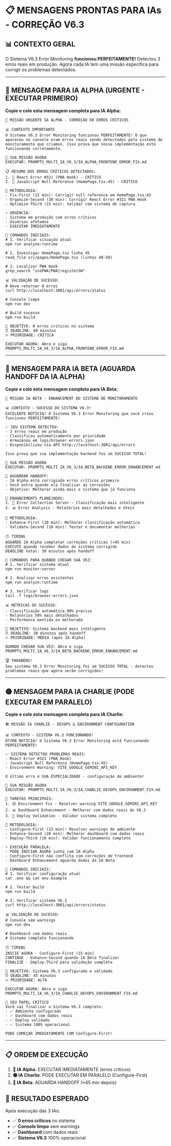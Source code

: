 # 📋 MENSAGENS PRONTAS PARA IAs - CORREÇÃO V6.3

## 📊 CONTEXTO GERAL

O Sistema V6.3 Error Monitoring **funcionou PERFEITAMENTE!** Detectou 3 erros reais em produção. Agora cada IA tem uma missão específica para corrigir os problemas detectados.

---

## 🔴 MENSAGEM PARA IA ALPHA (URGENTE - EXECUTAR PRIMEIRO)

**Copie e cole esta mensagem completa para IA Alpha:**

```
🚨 MISSÃO URGENTE IA ALPHA - CORREÇÃO DE ERROS CRÍTICOS

📊 CONTEXTO IMPORTANTE
O Sistema V6.3 Error Monitoring funcionou PERFEITAMENTE! O que apareceu no console eram erros reais sendo detectados pelo sistema de monitoramento que criamos. Isso prova que nossa implementação está funcionando corretamente.

🎯 SUA MISSÃO AGORA
EXECUTAR: PROMPTS_MULTI_IA_V6_3/IA_ALPHA_FRONTEND_ERROR_FIX.md

📋 RESUMO DOS ERROS CRÍTICOS DETECTADOS:
1. 🔴 React Error #321 (PWA Hook) - CRÍTICO
2. 🔴 JavaScript Null Reference (HomePage.tsx:45) - CRÍTICO

🔧 METODOLOGIA:
- Fix-First (15 min): Corrigir null reference em HomePage.tsx:45
- Organize-Second (30 min): Corrigir React Error #321 PWA Hook
- Optimize-Third (15 min): Validar com sistema de captura

⚡ URGÊNCIA:
- Sistema em produção com erros críticos
- Usuários afetados
- EXECUTAR IMEDIATAMENTE

🚀 COMANDOS INICIAIS:
# 1. Verificar situação atual
npm run analyze:runtime

# 2. Investigar HomePage.tsx linha 45
read_file src/pages/HomePage.tsx (linhas 40-50)

# 3. Localizar PWA Hook
grep_search "usePWA|PWA|registerSW"

📊 VALIDAÇÃO DE SUCESSO:
# Deve retornar 0 erros
curl http://localhost:3001/api/errors/status

# Console limpo
npm run dev

# Build sucesso
npm run build

🎯 OBJETIVO: 0 erros críticos no sistema
⏰ DEADLINE: 60 minutos
🔥 PRIORIDADE: CRÍTICA

EXECUTAR AGORA: Abra e siga PROMPTS_MULTI_IA_V6_3/IA_ALPHA_FRONTEND_ERROR_FIX.md
```

---

## 🔵 MENSAGEM PARA IA BETA (AGUARDA HANDOFF DA IA ALPHA)

**Copie e cole esta mensagem completa para IA Beta:**

```
🔧 MISSÃO IA BETA - ENHANCEMENT DO SISTEMA DE MONITORAMENTO

📊 CONTEXTO - SUCESSO DO SISTEMA V6.3!
EXCELENTE NOTÍCIA! O Sistema V6.3 Error Monitoring que você criou funcionou PERFEITAMENTE!

✅ SEU SISTEMA DETECTOU:
- 3 erros reais em produção
- Classificou automaticamente por prioridade
- Armazenou em logs/browser-errors.json
- Disponibilizou via API http://localhost:3001/api/errors

Isso prova que sua implementação backend foi um SUCESSO TOTAL!

🎯 SUA MISSÃO AGORA
EXECUTAR: PROMPTS_MULTI_IA_V6_3/IA_BETA_BACKEND_ERROR_ENHANCEMENT.md

🔄 AGUARDAR HANDOFF:
- IA Alpha está corrigindo erros críticos primeiro
- Você entra quando ela finalizar as correções
- Objetivo: Melhorar ainda mais o sistema que já funciona

🚀 ENHANCEMENTS PLANEJADOS:
1. 🔧 Error Collection Server - Classificação mais inteligente
2. 📊 Error Analysis - Relatórios mais detalhados e úteis

🔧 METODOLOGIA:
- Enhance-First (20 min): Melhorar classificação automática
- Validate-Second (10 min): Testar e documentar melhorias

🕐 TIMING
AGUARDE IA Alpha completar correções críticas (≈45 min)
EXECUTE quando receber dados do sistema corrigido
DEADLINE total: 30 minutos após handoff

🚀 COMANDOS PARA QUANDO CHEGAR SUA VEZ:
# 1. Verificar sistema atual
npm run monitor:server

# 2. Analisar erros existentes
npm run analyze:runtime

# 3. Verificar logs
tail -f logs/browser-errors.json

📊 MÉTRICAS DE SUCESSO:
- Classificação automática 90% precisa
- Relatórios 50% mais detalhados
- Performance mantida ou melhorada

🎯 OBJETIVO: Sistema backend mais inteligente
⏰ DEADLINE: 30 minutos após handoff
🔥 PRIORIDADE: MÉDIA (após IA Alpha)

QUANDO CHEGAR SUA VEZ: Abra e siga PROMPTS_MULTI_IA_V6_3/IA_BETA_BACKEND_ERROR_ENHANCEMENT.md

🏆 PARABÉNS!
Seu sistema V6.3 Error Monitoring foi um SUCESSO TOTAL - detectou problemas reais que agora serão corrigidos!
```

---

## 🟡 MENSAGEM PARA IA CHARLIE (PODE EXECUTAR EM PARALELO)

**Copie e cole esta mensagem completa para IA Charlie:**

```
🛠️ MISSÃO IA CHARLIE - DEVOPS & ENVIRONMENT CONFIGURATION

📊 CONTEXTO - SISTEMA V6.3 FUNCIONANDO!
ÓTIMA NOTÍCIA! O Sistema V6.3 Error Monitoring está funcionando PERFEITAMENTE!

✅ SISTEMA DETECTOU PROBLEMAS REAIS:
- React Error #321 (PWA Hook)
- JavaScript Null Reference (HomePage.tsx:45)
- Environment Warning: VITE_GOOGLE_GEMINI_API_KEY

O último erro é SUA ESPECIALIDADE - configuração de ambiente!

🎯 SUA MISSÃO AGORA
EXECUTAR: PROMPTS_MULTI_IA_V6_3/IA_CHARLIE_DEVOPS_ENVIRONMENT_FIX.md

🔧 TAREFAS PRINCIPAIS:
1. 🟡 Environment Fix - Resolver warning VITE_GOOGLE_GEMINI_API_KEY
2. 📊 Dashboard Enhancement - Melhorar com dados reais do V6.3
3. 🚀 Deploy Validation - Validar sistema completo

🔧 METODOLOGIA:
- Configure-First (15 min): Resolver warnings de ambiente
- Enhance-Second (20 min): Melhorar dashboard com dados reais
- Deploy-Third (10 min): Validar funcionamento completo

⚡ EXECUÇÃO PARALELA:
- PODE INICIAR AGORA junto com IA Alpha
- Configure-First não conflita com correções de frontend
- Dashboard Enhancement aguarda dados da IA Beta

🚀 COMANDOS INICIAIS:
# 1. Verificar configuração atual
cat .env && cat env.example

# 2. Testar build
npm run build

# 3. Verificar sistema V6.3
curl http://localhost:3001/api/errors/status

📊 VALIDAÇÃO DE SUCESSO:
# Console sem warnings
npm run dev

# Dashboard com dados reais
# Sistema completo funcionando

🕐 TIMING
INICIE AGORA - Configure-First (15 min)
CONTINUE - Enhance-Second quando IA Beta finalizar
FINALIZE - Deploy-Third para validação completa

🎯 OBJETIVO: Sistema V6.3 configurado e validado
⏰ DEADLINE: 45 minutos
🔥 PRIORIDADE: ALTA

EXECUTAR AGORA: Abra e siga PROMPTS_MULTI_IA_V6_3/IA_CHARLIE_DEVOPS_ENVIRONMENT_FIX.md

🎯 SEU PAPEL CRÍTICO
Você vai finalizar o Sistema V6.3 completo:
- ✅ Ambiente configurado
- ✅ Dashboard com dados reais
- ✅ Deploy validado
- ✅ Sistema 100% operacional

PODE COMEÇAR IMEDIATAMENTE COM Configure-First!
```

---

## 📋 ORDEM DE EXECUÇÃO

1. **🔴 IA Alpha**: EXECUTAR IMEDIATAMENTE (erros críticos)
2. **🟡 IA Charlie**: PODE EXECUTAR EM PARALELO (Configure-First)
3. **🔵 IA Beta**: AGUARDA HANDOFF (≈45 min depois)

## 🎯 RESULTADO ESPERADO

Após execução das 3 IAs:
- ✅ **0 erros críticos** no sistema
- ✅ **Console limpo** sem warnings
- ✅ **Dashboard** com dados reais
- ✅ **Sistema V6.3** 100% operacional 